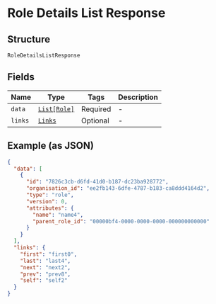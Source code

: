 
# Role Details List Response

## Structure

`RoleDetailsListResponse`

## Fields

| Name | Type | Tags | Description |
|  --- | --- | --- | --- |
| `data` | [`List[Role]`](../../doc/models/role.md) | Required | - |
| `links` | [`Links`](../../doc/models/links.md) | Optional | - |

## Example (as JSON)

```json
{
  "data": [
    {
      "id": "7826c3cb-d6fd-41d0-b187-dc23ba928772",
      "organisation_id": "ee2fb143-6dfe-4787-b183-ca8ddd4164d2",
      "type": "role",
      "version": 0,
      "attributes": {
        "name": "name4",
        "parent_role_id": "00000bf4-0000-0000-0000-000000000000"
      }
    }
  ],
  "links": {
    "first": "first0",
    "last": "last4",
    "next": "next2",
    "prev": "prev8",
    "self": "self2"
  }
}
```

